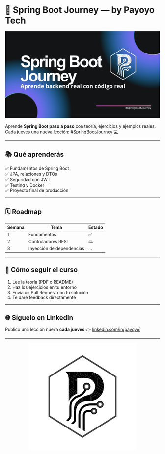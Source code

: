 # 🚀 Spring Boot Journey — by Payoyo Tech

![Payoyo Tech banner](docs/banner.png)

Aprende **Spring Boot paso a paso** con teoría, ejercicios y ejemplos reales.
Cada jueves una nueva lección: #SpringBootJourney 💻

---

## 📚 Qué aprenderás
✅ Fundamentos de Spring Boot  
✅ JPA, relaciones y DTOs  
✅ Seguridad con JWT  
✅ Testing y Docker  
✅ Proyecto final de producción  

---

## 🗓️ Roadmap
| Semana | Tema | Estado |
|--------|------|--------|
| 1 | Fundamentos | ✅ |
| 2 | Controladores REST | 🔜 |
| 3 | Inyección de dependencias | ... |

---

## 📘 Cómo seguir el curso
1. Lee la teoría (PDF o README)  
2. Haz los ejercicios en tu entorno  
3. Envía un Pull Request con tu solución  
4. Te daré feedback directamente  

---

## 🌐 Síguelo en LinkedIn
Publico una lección nueva **cada jueves** 👉 [linkedin.com/in/payoyo](https://www.linkedin.com/in/jose-luis-rodriguez-valenzuela-dev/)]

---

<p align="center"> <img src="docs/logo.png" alt="Logo Payoyo" width="350" /> </p>
